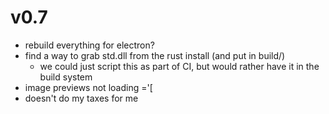 # v0.7
- rebuild everything for electron?
- find a way to grab std.dll from the rust install (and put in build/)
  - we could just script this as part of CI, but would rather have it in the
    build system
- image previews not loading ='[
- doesn't do my taxes for me

